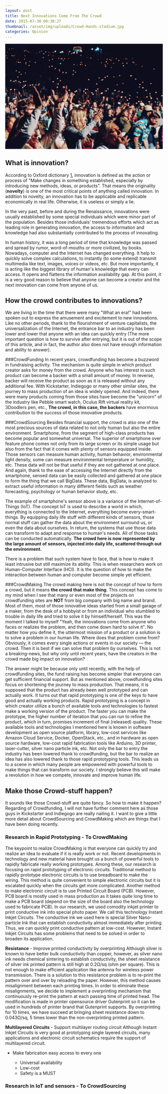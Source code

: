 ```yaml
---
layout: post
title: Next Innovations Come From The Crowd
date: 2015-07-30 00:38:27
thumbnail: /asset/img/uploads/Crowd-Hands-stadium.jpg
categories: Opinion
---
```

![](/asset/img/uploads/Crowd-Hands-stadium.jpg)

## What is innovation?

According to Oxford dictionary [1](http://www.oxforddictionaries.com/definition/english/innovate), innovation is defined as the action or process of "Make changes in something established, especially by introducing new methods, ideas, or products". That means the originality (**novelty**) is one of the most critical points of anything called innovation. In addition to novelty, an innovation has to be applicable and replicable economically in real life. Otherwise, it is useless or simply a lie.

In the very past, before and during the Renaissance, innovations were usually established by some special individuals which were minor part of the population. Besides those individuals' tremendous efforts which act as leading role in generating innovation, the access to information and knowledge had also substantially contributed to the process of innovating.

In human history, it was a long period of time that knowledge was passed and spread by rumor, word-of-mouths or more civilized, by books. Nowadays, computer and the Internet has changed everything. It help to quickly solve complex calculations, to instantly (to some extend) transmit multimedia like text, images, voices or videos, etc. But more importantly, it is acting like the biggest library of human's knowledge that every can access. It opens and flattens the information availability gap. At this point, it is a very good reason to believe that anyone can become a creator and the next innovation can come from anyone of us.

## How the crowd contributes to innovations?

We are living in the time that there were many "What an era!" had been spoken out to express the amusement and excitement to new innovations. Like no other periods, thank to the flourishment of venture capitalists, the universalization of the Internet, the entrance bar to an industry has been lower and lower that anyone with an idea can quickly entry (The more important question is how to survive after entrying, but it is out of the scope of this article, and in fact, the author also does not have enough information and ability to answer). 

\###CrowdFunding
In recent years, crowdfunding has become a buzzword in fundraising activity. The mechanism is quite simple in which product creator asks for money from the crowd. Anyone who has interest in such product can become a backer with a small amount of money. In reverse, backer will receive the product as soon as it is released without any additional fee. With Kickstarter, Indiegogo or many other similar sites, the journey to mass production of an idea is widely opened. And indeed, there were many products coming from those sites have become the "unicorn" of the industry like Pebble smart watch, Oculus Rift virtual reality kit, 3Doodlers pen, etc., **The crowd, in this case, the backers** have enormous contribution to the success of those innovative products.

\###CrowdSourcing
Besides financial support, the crowd is also one of the most precious sources of data related to not only human but also the entire environment. Smartphone, from the segment of high-class products has become popular and somewhat universal. The superior of smartphone over feature phone comes not only from its large screen or its simple usage but also from the fact that it comes with plenty of sensors equipped inside. Those sensors can measure human activity, human behavior, environmental light density, some can measure environmental temperature or humidity, etc. These data will not be that useful if they are not gathered at one place. And again, thank to the ease of accessing the Internet directly from the smartphone, sensed data can be easily collected and gathered at one place to form the thing that we call BigData. These data, BigData, is analyzed to extract useful information in many different fields such as weather forecasting, psychology or human behavior study, etc.

The example of smartphone's sensor above is a variance of the Internet-of-Things (IoT). The concept IoT is used to describe a world in which, everything is connected to the Internet, everything become every-smart-things. By equipping daily life stuff with different kinds of sensors, those normal stuff can gather the data about the environment surround us, or even the data about ourselves. In return, the systems that use those data can transform to adapt and response to human's needs. All of those tasks can be conducted automatically. **The crowd here is now represented by the large amount of sensors, injected into daily life, scattered through out the environment.**

There is a problem that such system have to face, that is how to make it least intrusive but still maximize its ability. This is when researchers work on Human-Computer Interface (HCI). It is the question of how to make the interaction between human and computer become simple yet efficient.

\###CrowdMaking
The crowd making here is not the concept of how to form a crowd, but it means **the crowd that make thing**. This concept has come to my mind when I see that many or even most of the projects on crowdfunding sites are **NOT** from big company with big name and brand. Most of them, most of those innovative ideas started from a small garage of a maker, from the desk of a hobbyist or from an individual who stumbled to trouble in daily life and tried to solve it by himself/herself. This was the moment I talked to myself "Yeah, the innovations come from anyone who faces or realizes the problem, and then come down hard to solve it". No matter how you define it, the uttermost mission of a product or a solution is to solve a problem in our human life. Where does that problem come from? Obviously, it comes every single actions or events in our society — the crowd. Then it is best if we can solve that problem by ourselves. This is not a breaking-news, but why only until recent years, have the creators in the crowd made big impact on innovation?

The answer might be because only until recently, with the help of crowdfunding sites, the fund raising has become simpler that everyone can get sufficient financial support. But as mentioned above, crowdfunding sites focus on shortening the journey to mass production. That means, it is supposed that the product has already been well prototyped and can actually work. It turns out that rapid prototyping is one of the keys to have good and actually working products. Rapid prototyping is a concept in which creator utilize a bunch of available tools and technologies to fastest make a working version of the product. The faster you can make the prototype, the higher number of iteration that you can run to refine the product, which in turn, promises increment of final (released) quality. These available tools and technologies I mentioned here is known in software development as open source platform, library, low-cost services like Amazon Cloud Service, Docker, OpenStack, etc., and in hardware as open source hardware, low-cost rapid fabrication tools like Arduino, 3D printer, laser-cutter, silver nano particle ink, etc. Not only the bar to entry the industry has been lowered thank to crowdfunding, but the bar to realize an idea has also lowered thank to those rapid prototyping tools. This leads us to a scene in which many people are empowered with powerful tools to make things that can transform our society. I strongly believe this will make a revolution in how we compete, innovate and improve human life.

## Make those Crowd-stuff happen?

It sounds like those Crowd-stuff are quite fancy. So how to make it happen? Regarding of Crowdfunding, I will not have further comment here as those guys in Kickstarter and Indiegogo are really nailing it. I want to give a little more detail about CrowdSourcing and CrowdMaking which are things that I have been doing recently.

### Research in Rapid Prototyping - To CrowdMaking

The keypoint to realize CrowdMaking is that everyone can quickly try and realize an idea to evaluate if it is really work or not. Recent developments in technology and new material have brought us a bunch of powerful tools to rapidly fabricate really working prototypes. Among these, our research is focusing on rapid prototyping of electronic circuits. Traditional method to rapidly prototype electronic circuits is to use breadboard to make the wiring. This method is quite convenient to simple electronic circuits but it is escalated quickly when the circuits get more complicated. Another method to make electronic circuit is to use Printed Circuit Board (PCB). However, PCB board is mostly used in mass production as it takes quite long time to make a PCB board (depend on the size of the board also the technology used to fabricate PCB). In our research, we used comodity inkjet printer to print conductive ink into special photo paper. We call this technology Instant Inkjet Circuits. The conductive ink we used here is special Silver Nano-particle Ink that can establish conductivity almost immediately after printing. Thus, we can quickly print conductive pattern at low-cost. However, Instant Inkjet Circuits has some problems that need to be solved in order to broaden its application.

**Resistance** - Improve printed conductivity by overprinting
Although silver is known to have better bulk conductivity than copper, however, as silver nano ink needs chemical sintering to establish conductivity, the sheet resistance of silver ink printed pattern is still high at 0.2Ω/sq (ohm per square). This is not enough to make efficient application like antenna for wireless power transmission. There is a solution to this resistance problem is to re-print the pattern over and over by reloading the paper. However, this method causes misalignment between each printing times. In order to eliminate these misalignments, we decide to implement a overprinting mechanism that continuously re-print the pattern at each passing time of printed head. The modification is made in printer opensource driver Gutenprint so it can be used in hundreds of printer brand that Gutenprint supports. By overprinting for 10 times, we have succeed at bringing sheet resistance down to 0.043Ω/sq, 5 times lower than the non-overprinting printed pattern.

**Multilayered Circuits** - Support multilayer routing circuit
Although Instant Inkjet Circuits is very good at prototyping single layered circuits, many applications and electronic circuit schematics require the support of multilayered circuit. 

* Make fabrication easy access to every one

  * Universal availability
  * Low-cost
  * Safety is a MUST

### Research in IoT and sensors - To CrowdSourcing